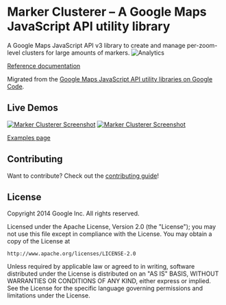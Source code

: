 Marker Clusterer – A Google Maps JavaScript API utility library
==============

A Google Maps JavaScript API v3 library to create and manage per-zoom-level clusters for large amounts of markers.
![Analytics](https://maps-ga-beacon.appspot.com/UA-12846745-20/js-marker-clusterer/readme?pixel)

[Reference documentation](https://googlemaps.github.io/js-marker-clusterer/docs/reference.html)

Migrated from the [Google Maps JavaScript API utility libraries on Google Code](https://code.google.com/p/google-maps-utility-library-v3/).

## Live Demos

[![Marker Clusterer Screenshot](https://googlemaps.github.io/js-marker-clusterer/screenshot.png)](https://googlemaps.github.io/js-marker-clusterer/docs/examples.html)
[![Marker Clusterer Screenshot](https://github.com/duvu/js-marker-clusterer/screenshot1.png)](https://googlemaps.github.io/js-marker-clusterer/docs/examples.html)

[Examples page](https://googlemaps.github.io/js-marker-clusterer/docs/examples.html)

## Contributing

Want to contribute? Check out the [contributing guide](CONTRIBUTING.md)!

## License

Copyright 2014 Google Inc. All rights reserved.

Licensed under the Apache License, Version 2.0 (the "License");
you may not use this file except in compliance with the License.
You may obtain a copy of the License at

    http://www.apache.org/licenses/LICENSE-2.0

Unless required by applicable law or agreed to in writing, software
distributed under the License is distributed on an "AS IS" BASIS,
WITHOUT WARRANTIES OR CONDITIONS OF ANY KIND, either express or implied.
See the License for the specific language governing permissions and
limitations under the License.
